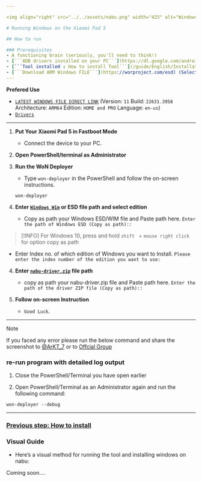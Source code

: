 ```yaml
---

<img align="right" src="../../assets/nabu.png" width="425" alt="Windows Running On A Xiaomi Pad 5">

# Running Windows on the Xiaomi Pad 5

## How to run

### Prerequisites
- A functioning brain (seriously, you'll need to think!)
- [```ADB drivers installed on your PC```](https://dl.google.com/android/repository/usb_driver_r13-windows.zip)
- [```Tool installed : How to install Tool```](/guide/English/Installation.md)
- [```Download ARM Windows FILE```](https://worproject.com/esd) (Select - Version:  ```11``` Build:  ```22631.2861``` Architecture:  ```ARM64``` Edition:  ```CLIENT``` Language:  ```select your language```)
---
```

**Prefered Use**
- [```LATEST WINDOWS FILE DIRECT LINK```](https://drive.google.com/file/d/1zQgsYW5SBZh4ScErLhCTAujjo2loBieV/view?usp=sharing) (Version:  ```11``` Build:  ```22631.3958``` Architecture:  ```ARM64``` Edition:  ```HOME and PRO``` Language:  ```en-us```)
- [```Drivers```](https://github.com/erdilS/Port-Windows-11-Xiaomi-Pad-5/releases/tag/Drivers)
---

1. **Put Your Xiaomi Pad 5 in Fastboot Mode**

   - Connect the device to your PC.

2. **Open PowerShell/terminal as Administrator**

3. **Run the WoN Deployer**

   - Type `won-deployer` in the PowerShell and follow the on-screen instructions.
    ```shell
   won-deployer
   ```
3. **Enter [```Windows Wim```](https://drive.google.com/file/d/1zQgsYW5SBZh4ScErLhCTAujjo2loBieV/view?usp=sharing) or ESD file path and select edition**

   - Copy as path your Windows ESD/WIM file and Paste path here.
  `Enter the path of Windows ESD (Copy as path)::`
>[!INFO]
> For Windows 10, press and hold  `shift ` +  `mouse right click ` for option copy as path
   - Enter Index no. of which edition of Windows you want to Install.
  `Please enter the index number of the edition you want to use:`
<!-- ${\color{Magenta}[y/n] \space \color{cyan}(n): }$ -->

4. **Enter [```nabu-driver.zip```](https://github.com/erdilS/Port-Windows-11-Xiaomi-Pad-5/releases/tag/Drivers) file path**

   - copy as path your nabu-driver.zip file and Paste path here.
  `Enter the path of the driver ZIP file (Copy as path)::`

5. **Follow on-screen Instruction**

   - `Good Luck`.

---

>[!NOTE]
> If you faced any error please run the below command and share the screenshot to [@ArKT_7](https://telegram.me/ArKT_7) or to [Offcial Group](https://telegram.me/nabuwoa)

### re-run program with detailed log output

   1. Close the PowerShell/Terminal you have open earlier

   2. Open PowerShell/Terminal as an Administrator again and run the following command:

   ```shell
   won-deployer --debug
   ```
---

### [Previous step: How to install](/guide/English/Installation.md)

### Visual Guide

- Here’s a visual method for running the tool and installing windows on nabu:

Coming soon....
